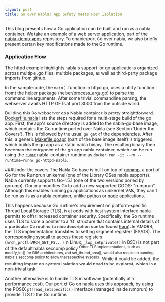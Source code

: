 ```yaml
---
layout: post
title: Go over Nabla: App Safety meets Host Isolation
---
```


This blog presents how a Go application can be built and run as a nabla container.
We take an example of a web server application, part of the [nabla-demo-apps](https://github.com/nabla-containers/nabla-demo-apps) repository.
To enable/port Go over nabla, we also briefly present certain key modifications made to the Go runtime.



### Application Flow
The httpd example highlights nabla's support for go applications organized across multiple .go files, multiple packages, as well as third-party package imports from github.

In the sample code, the `main()` function in httpd.go, uses a utility function fromt the helper package (helper/process_args.go) to parse the commandline arguments. 
After some trivial commandline parsing, the webserver awaits HTTP GETs at port 3000 from the outside world.

Building this Go webserver as a Nabla container is pretty straightforward. 
[Dockerfile.nabla](https://github.com/nabla-containers/nabla-demo-apps/blob/master/go-httpd/Dockerfile.nabla) lists the steps required for a multi-stage build of the go app.
First, the app's source directory is added to the nabla-go-base image, which contains the Go runtime ported over Nabla (see Section 'Under the Covers'). 
This is followed by the usual `go get` of the dependencies.
After this, a generic [Makefile.goapp](https://github.com/nabla-containers/nabla-base-build/tree/master/go-base) (part of the base image itself) is triggered, which builds the go app as a static nabla binary.
The resulting binary then becomes the entrypoint of the go app nabla container, which can be run using the [`runnc`](https://github.com/nabla-containers/runnc) nabla-container runtime as `docker run -it --rm --runtime=runnc go-httpd-nabla`.


###Under the covers
The Nabla Go base is built on top of [gorump](https://github.com/deferpanic/gorump), a port of Go for the Rumprun unikernel (one of the Library OSes nabla supports).
Nabla currently supports Go-1.5.1 (one of the two versions ported by gorump).
Gorump modifies Go to add a new supported GOOS- "rumprun".
Although this enables running go applications as unikernel VMs, they can't be run as-is as a nabla container, unlike [python](https://github.com/nabla-containers/nabla-base-build/tree/master/python3-base) or [node](https://github.com/nabla-containers/nabla-base-build/tree/master/node-base) applications.

This happens because Go runtime's requirement on platform-specific Thread Local Storage (TLS), is at odds with host system interface nabla permits to offer increased container security.
Specifically, the Go runtime uses TLS to store a pointer to a 'G' structure that contains internal details of a particular Go routine (a nice description can be found [here](https://blog.altoros.com/golang-internals-part-3-the-linker-and-object-files.html)).
In AMD64, the TLS implementation translates to setting segment registers (FS/GS). The corresponding syscall to access these registers (`arch_prctl(ARCH_SET_FS,..)` in Linux, `_lwp_setprivate()` in BSD) is not part of the default nabla seccomp policy <sup>Other TLS implementations, such as modify_ldt() for i386 architectures, and set_thread_area(), would also require expanding nabla's seccomp policy to allow the respective syscalls.</sup>.
While it could be added, the resulting impact on system isolation would need to be explored, which is a non-trivial task.

Another alternative is to handle TLS in software (potentially at a performance cost).
Our port of Go on nabla uses this approach, by using the POSIX `pthread_setspecific()` interface (managed inside rumprun) to provide TLS to the Go runtime.


